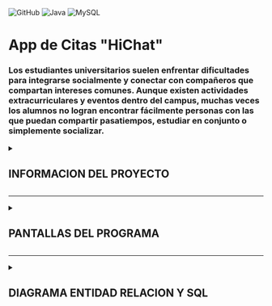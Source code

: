 ![GitHub](https://img.shields.io/badge/github-%23121011.svg?style=for-the-badge&logo=github&logoColor=white)
![Java](https://img.shields.io/badge/java-%23ED8B00.svg?style=for-the-badge&logo=openjdk&logoColor=white)
![MySQL](https://img.shields.io/badge/mysql-%2300f.svg?style=for-the-badge&logo=mysql&logoColor=white)

# App de Citas "HiChat"

<h3>
Los estudiantes universitarios suelen enfrentar dificultades para integrarse
socialmente y conectar con compañeros que compartan intereses comunes.
Aunque existen actividades extracurriculares y eventos dentro del campus, muchas
veces los alumnos no logran encontrar fácilmente personas con las que puedan
compartir pasatiempos, estudiar en conjunto o simplemente socializar.
</h3>

<details>
<summary> <h2>INFORMACION DEL PROYECTO </h2> </summary>
  
En el <b> Instituto Tecnológico de Sonora (ITSON) </b> surge la necesidad de una
herramienta que facilite la <b> búsqueda y conexión entre estudiantes </b> a partir de sus
<b> gustos, hobbies y afinidades personales </b>, promoviendo la creación de amistades,
grupos de estudio y redes de apoyo.
<br>

Una aplicación de escritorio desarrollada en Java SE con GUI y JPA/Hibernate permitirá a los alumnos:
<br>

 - Registrar su perfil personal, incluyendo sus hobbies e intereses.
 - Explorar perfiles de otros estudiantes y decidir si desean conectar con ellos.
 - Utilizar un sistema de “Me gusta” / “No me interesa” para expresar afinidad.
 - Generar un “Match” cuando dos estudiantes se muestran interés mutuo.
 - Tener la posibilidad de acceder a un módulo de chat, disponible únicamente entre estudiantes que han hecho match.

<br>
De esta manera, se fomentará un <b> ambiente de integración universitaria</b>,
fortaleciendo el sentido de comunidad dentro del ITSON y mejorando la experiencia
social y académica de los estudiantes.

</details>

----- 

<details>
<summary> <h2> PANTALLAS DEL PROGRAMA </h2> </summary>

</details>

-----

<details>
<summary> <h2> DIAGRAMA ENTIDAD RELACION Y SQL </h2> </summary>

![MER](./assets/HiChat-MER-v1.png)
<br>
![MER](./assets/MySQL-Dgrm-v1.png)

</details>


